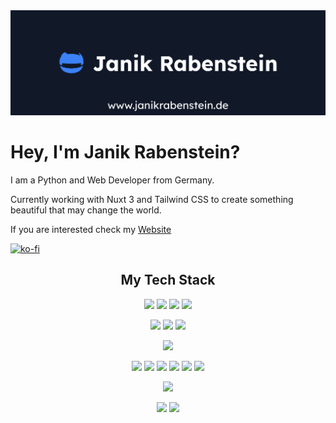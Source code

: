 <img src="images/cover.jpg" alt="Janik Rabenstein">

# Hey, I'm Janik Rabenstein?

I am a Python and Web Developer from Germany.

Currently working with Nuxt 3 and Tailwind CSS to create something beautiful that may change the world.

If you are interested check my [Website](https://www.janikrabenstein.de)

[![ko-fi](https://ko-fi.com/img/githubbutton_sm.svg)](https://ko-fi.com/janikrabenstein)

<h2 align="center">My Tech Stack</h2>

<div align="center">

![](https://img.shields.io/badge/Code-Nuxt-2563EB?style=flat-square&logoColor=ffffff&logo=nuxtdotjs)
![](https://img.shields.io/badge/Code-Vue.js-2563EB?style=flat-square&logoColor=ffffff&logo=vuedotjs)
![](https://img.shields.io/badge/Code-Tailwind-2563EB?style=flat-square&logoColor=ffffff&logo=tailwind-css)
![](https://img.shields.io/badge/Code-Supabase-2563EB?style=flat-square&logoColor=ffffff&logo=supabase)

![](https://img.shields.io/badge/OS-Linux-2563EB?style=flat-square&logoColor=ffffff&logo=linux)
![](https://img.shields.io/badge/OS-Windows-2563EB?style=flat-square&logoColor=ffffff&logo=windows10)
![](https://img.shields.io/badge/OS-Mac-2563EB?style=flat-square&logoColor=ffffff&logo=macos)

![](https://img.shields.io/badge/Editor-VS_Code-2563EB?style=flat-square&logoColor=ffffff&logo=visualstudiocode)

![](https://img.shields.io/badge/Code-JavaScript-2563EB?style=flat-square&logoColor=ffffff&logo=javascript)
![](https://img.shields.io/badge/Code-TypeScript-2563EB?style=flat-square&logoColor=ffffff&logo=typescript)
![](https://img.shields.io/badge/Code-PHP-2563EB?style=flat-square&logoColor=ffffff&logo=php)
![](https://img.shields.io/badge/Code-Python-2563EB?style=flat-square&logoColor=ffffff&logo=python)
![](https://img.shields.io/badge/Code-CSS-2563EB?style=flat-square&logoColor=ffffff&logo=css3)
![](https://img.shields.io/badge/Code-Sass-2563EB?style=flat-square&logoColor=ffffff&logo=sass)

![](https://img.shields.io/badge/Platform-Vercel-2563EB?style=flat-square&logoColor=ffffff&logo=vercel)

![](https://img.shields.io/badge/CMS-WordPress-2563EB?style=flat-square&logoColor=ffffff&logo=wordpress)
![](https://img.shields.io/badge/CMS-Pimcore-2563EB?style=flat-square&logoColor=ffffff&logo=pimcore)

</div>
